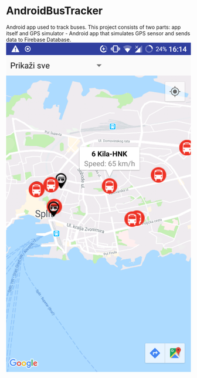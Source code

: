 # AndroidBusTracker
Android app used to track buses. This project consists of two parts: app itself and GPS simulator - Android app that simulates GPS sensor and sends data to Firebase Database.
![alt text](https://raw.githubusercontent.com/tony172/AndroidBusTracker/master/Screenshot_20180726-161418.png)
